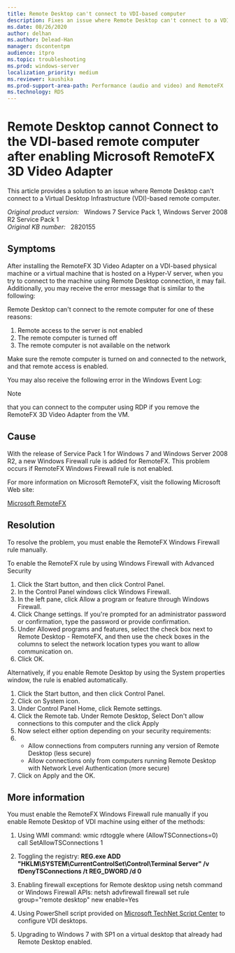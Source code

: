 ```yaml
---
title: Remote Desktop can't connect to VDI-based computer
description: Fixes an issue where Remote Desktop can't connect to a VDI-based remote computer.
ms.date: 08/26/2020
author: delhan
ms.author: Delead-Han
manager: dscontentpm
audience: itpro
ms.topic: troubleshooting
ms.prod: windows-server
localization_priority: medium
ms.reviewer: kaushika
ms.prod-support-area-path: Performance (audio and video) and RemoteFX
ms.technology: RDS
---
```

# Remote Desktop cannot Connect to the VDI-based remote computer after enabling Microsoft RemoteFX 3D Video Adapter

This article provides a solution to an issue where Remote Desktop can't connect to a Virtual Desktop Infrastructure (VDI)-based remote computer.

_Original product version:_ &nbsp; Windows 7 Service Pack 1, Windows Server 2008 R2 Service Pack 1  
_Original KB number:_ &nbsp; 2820155

## Symptoms

After installing the RemoteFX 3D Video Adapter on a VDI-based physical machine or a virtual machine that is hosted on a Hyper-V server, when you try to connect to the machine using Remote Desktop connection, it may fail. Additionally, you may receive the error message that is similar to the following:

Remote Desktop can't connect to the remote computer for one of these reasons:

1) Remote access to the server is not enabled
2) The remote computer is turned off
3) The remote computer is not available on the network

Make sure the remote computer is turned on and connected to the network, and that remote access is enabled.

You may also receive the following error in the Windows Event Log:

> [!NOTE]
> that you can connect to the computer using RDP if you remove the RemoteFX 3D Video Adapter from the VM.

## Cause

With the release of Service Pack 1 for Windows 7 and Windows Server 2008 R2, a new Windows Firewall rule is added for RemoteFX. This problem occurs if RemoteFX Windows Firewall rule is not enabled.

For more information on Microsoft RemoteFX, visit the following Microsoft Web site:

[Microsoft RemoteFX](https://technet.microsoft.com/library/ff817578%28v=ws.10%29.aspx) 

## Resolution

To resolve the problem, you must enable the RemoteFX Windows Firewall rule manually.

To enable the RemoteFX rule by using Windows Firewall with Advanced Security

1. Click the Start button, and then click Control Panel.
2. In the Control Panel windows click Windows Firewall.
3. In the left pane, click Allow a program or feature through Windows Firewall.
4. Click Change settings. If you're prompted for an administrator password or confirmation, type the password or provide confirmation.
5. Under Allowed programs and features, select the check box next to Remote Desktop - RemoteFX, and then use the check boxes in the columns to select the network location types you want to allow communication on.
6. Click OK.

Alternatively, if you enable Remote Desktop by using the System properties window, the rule is enabled automatically.

1. Click the Start button, and then click Control Panel.
2. Click on System  icon.
3. Under Control Panel Home, click Remote settings.
4. Click the Remote tab. Under Remote Desktop, Select Don't allow connections to this computer and the click Apply 
5. Now select either option depending on your security requirements:
6.
   - Allow connections from computers running any version of Remote Desktop (less secure)
   - Allow connections only from computers running Remote Desktop with Network Level Authentication (more secure)
7. Click on Apply and the OK.

## More information

You must enable the RemoteFX Windows Firewall rule manually if you enable Remote Desktop of VDI machine using either of the methods:

1. Using WMI command:
 wmic rdtoggle where (AllowTSConnections=0) call SetAllowTSConnections 1 

2. Toggling the registry:
 **REG.exe ADD "HKLM\SYSTEM\CurrentControlSet\Control\Terminal Server" /v fDenyTSConnections /t REG_DWORD /d 0**  
3. Enabling firewall exceptions for Remote desktop using netsh  command or Windows Firewall APIs:
 netsh advfirewall firewall set rule group="remote desktop" new enable=Yes 

4. Using PowerShell script provided on [Microsoft TechNet Script Center](https://go.microsoft.com/fwlink/?linkid=184804) to configure VDI desktops.
5. Upgrading to Windows 7 with SP1 on a virtual desktop that already had Remote Desktop enabled.
